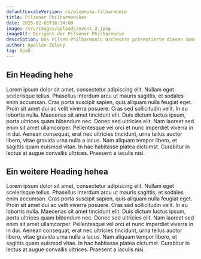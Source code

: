 ```yaml
---
defaultLocaleVersion: cs/plzenska-filharmonie
title: Pilsener Philharmoniker
date: 2025-02-01T16:34:00
image: /src/images/uploads/event_2.jpeg
imageAlt: Dirigent der Pilsener Philharmonie
description: Das Pilsen Philharmonic Orchestra präsentierte diesen Sommer seine neue Star Wars-Aufführung
author: Apollón Zelený
tag: Spaß
---
```


## Ein Heading hehe

Lorem ipsum dolor sit amet, consectetur adipiscing elit. Nullam eget scelerisque tellus. Phasellus interdum arcu ut mauris sagittis, et sodales enim accumsan. Cras porta suscipit sapien, quis aliquam nulla feugiat eget. Proin sit amet dui ac velit viverra posuere. Cras sed sollicitudin velit. In eu lobortis nulla. Maecenas sit amet tincidunt elit. Duis dictum luctus ipsum, porta ultrices quam bibendum nec. Donec sed ultricies elit. Nam laoreet sed enim sit amet ullamcorper. Pellentesque vel orci et nunc imperdiet viverra in in dui. Aenean consequat, erat nec ultricies tincidunt, urna tellus auctor libero, vitae gravida urna nulla a lacus. Nam aliquam tempor libero, et sagittis quam euismod vitae. In hac habitasse platea dictumst. Curabitur in lectus at augue convallis ultrices. Praesent a iaculis nisi.

## Ein weitere Heading hehea

Lorem ipsum dolor sit amet, consectetur adipiscing elit. Nullam eget scelerisque tellus. Phasellus interdum arcu ut mauris sagittis, et sodales enim accumsan. Cras porta suscipit sapien, quis aliquam nulla feugiat eget. Proin sit amet dui ac velit viverra posuere. Cras sed sollicitudin velit. In eu lobortis nulla. Maecenas sit amet tincidunt elit. Duis dictum luctus ipsum, porta ultrices quam bibendum nec. Donec sed ultricies elit. Nam laoreet sed enim sit amet ullamcorper. Pellentesque vel orci et nunc imperdiet viverra in in dui. Aenean consequat, erat nec ultricies tincidunt, urna tellus auctor libero, vitae gravida urna nulla a lacus. Nam aliquam tempor libero, et sagittis quam euismod vitae. In hac habitasse platea dictumst. Curabitur in lectus at augue convallis ultrices. Praesent a iaculis nisi.
